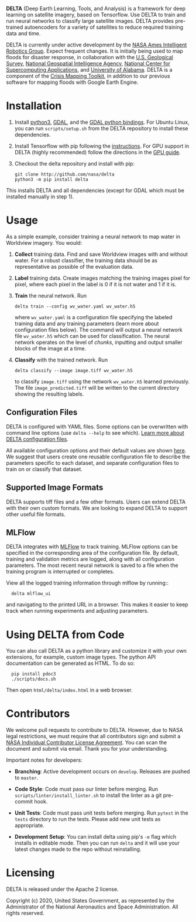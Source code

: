 **DELTA** (Deep Earth Learning, Tools, and Analysis) is a framework for deep learning on satellite imagery,
based on Tensorflow. Use DELTA to train and run neural networks to classify large satellite images. DELTA
provides pre-trained autoencoders for a variety of satellites to reduce required training data
and time.

DELTA is currently under active development by the
[NASA Ames Intelligent Robotics Group](https://ti.arc.nasa.gov/tech/asr/groups/intelligent-robotics/). Expect
frequent changes. It is initially being used to map floods for disaster response, in collaboration with the
[U.S. Geological Survey](http://www.usgs.gov), [National Geospatial Intelligence Agency](https://www.nga.mil/),
[National Center for Supercomputing Applications](http://www.ncsa.illinois.edu/), and
[University of Alabama](https://www.ua.edu/). DELTA is a component of the
[Crisis Mapping Toolkit](https://github.com/nasa/CrisisMappingToolkit), in addition
to our previous software for mapping floods with Google Earth Engine.

Installation
============

1. Install [python3](https://www.python.org/downloads/), [GDAL](https://gdal.org/download.html), and the [GDAL python bindings](https://pypi.org/project/GDAL/).
   For Ubuntu Linux, you can run `scripts/setup.sh` from the DELTA repository to install these dependencies.

2. Install Tensorflow with pip following the [instructions](https://www.tensorflow.org/install). For
   GPU support in DELTA (highly recommended) follow the directions in the
   [GPU guide](https://www.tensorflow.org/install/gpu).

3. Checkout the delta repository and install with pip:

   ```
   git clone http://github.com/nasa/delta
   python3 -m pip install delta
   ```

  This installs DELTA and all dependencies (except for GDAL which must be installed manually in step 1).

Usage
=====

As a simple example, consider training a neural network to map water in Worldview imagery.
You would:

1. **Collect** training data. Find and save Worldview images with and without water. For a robust
   classifier, the training data should be as representative as possible of the evaluation data.

2. **Label** training data. Create images matching the training images pixel for pixel, where each pixel
   in the label is 0 if it is not water and 1 if it is.

3. **Train** the neural network. Run
   ```
   delta train --config wv_water.yaml wv_water.h5
   ```
   where `wv_water.yaml` is a configuration file specifying the labeled training data and any
   training parameters (learn more about configuration files below). The command will output a
   neural network file `wv_water.h5` which can be
   used for classification. The neural network operates on the level of *chunks*, inputting
   and output smaller blocks of the image at a time.

4. **Classify** with the trained network. Run
   ```
   delta classify --image image.tiff wv_water.h5
   ```
   to classify `image.tiff` using the network `wv_water.h5` learned previously.
   The file `image_predicted.tiff` will be written to the current directory showing the resulting labels.

Configuration Files
-------------------

DELTA is configured with YAML files. Some options can be overwritten with command line options (use
`delta --help` to see which). [Learn more about DELTA configuration files](./delta/config/README.md).

All available configuration options and their default values are shown [here](./delta/config/delta.yaml).
We suggest that users create one reusable configuration file to describe the parameters specific
to each dataset, and separate configuration files to train on or classify that dataset.

Supported Image Formats
-----------------------
DELTA supports tiff files and a few other formats.
Users can extend DELTA with their own custom formats. We are looking to expand DELTA to support other
useful file formats.

MLFlow
------

DELTA integrates with [MLFlow](http://mlflow.org) to track training. MLFlow options can
be specified in the corresponding area of the configuration file. By default, training and
validation metrics are logged, along with all configuration parameters. The most recent neural
network is saved to a file when the training program is interrupted or completes.

View all the logged training information through mlflow by running::

```
  delta mlflow_ui
```

and navigating to the printed URL in a browser. This makes it easier to keep track when running
experiments and adjusting parameters.

Using DELTA from Code
=====================
You can also call DELTA as a python library and customize it with your own extensions, for example,
custom image types. The python API documentation can be generated as HTML. To do so:

```
  pip install pdoc3
  ./scripts/docs.sh
```

Then open `html/delta/index.html` in a web browser.

Contributors
============
We welcome pull requests to contribute to DELTA. However, due to NASA legal restrictions, we must require
that all contributors sign and submit a
[NASA Individual Contributor License Agreement](https://www.nasa.gov/sites/default/files/atoms/files/astrobee_individual_contributor_license_agreement.pdf).
You can scan the document and submit via email. Thank you for your understanding.

Important notes for developers:

 * **Branching**: Active development occurs on `develop`. Releases are pushed to `master`.

 * **Code Style**: Code must pass our linter before merging. Run `scripts/linter/install_linter.sh` to install
   the linter as a git pre-commit hook.

 * **Unit Tests**: Code must pass unit tests before merging. Run `pytest` in the `tests` directory to run the tests.
   Please add new unit tests as appropriate.

 * **Development Setup**: You can install delta using pip's `-e` flag which installs in editable mode. Then you can
   run `delta` and it will use your latest changes made to the repo without reinstalling.

Licensing
=========
DELTA is released under the Apache 2 license.

Copyright (c) 2020, United States Government, as represented by the Administrator of the National Aeronautics and Space Administration. All rights reserved.
